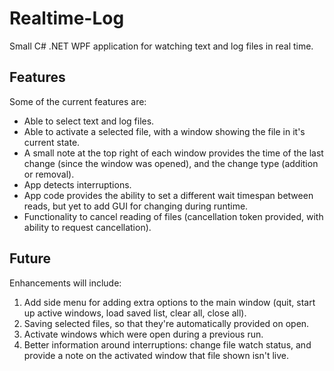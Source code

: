 # Realtime-Log
Small C# .NET WPF application for watching text and log files in real time.

## Features
Some of the current features are:
  - Able to select text and log files.
  - Able to activate a selected file, with a window showing the file in it's current state.
  - A small note at the top right of each window provides the time of the last change (since the window was opened), and the change type (addition or removal).
  - App detects interruptions.
  - App code provides the ability to set a different wait timespan between reads, but yet to add GUI for changing during runtime.
  - Functionality to cancel reading of files (cancellation token provided, with ability to request cancellation).

## Future
Enhancements will include:
  1. Add side menu for adding extra options to the main window (quit, start up active windows, load saved list, clear all, close all).
  1. Saving selected files, so that they're automatically provided on open.
  2. Activate windows which were open during a previous run.
  3. Better information around interruptions: change file watch status, and provide a note on the activated window that file shown isn't live.
